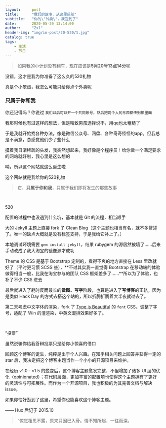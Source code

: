 ```yaml
---
layout:     post
title:      "我们的故事，从这里启航"
subtitle:   "你的\"外卖\"，我送到了"
date:       2020-05-20 13:14:00
author:     "Zxl"
header-img: "img/in-post/20-520/1.jpg"
catalog: true
tags:
    - 生活
    - 节日
---
```


> 如果我的小计划没有翻车，现在应该是**5月20号13点14分**呢

没错，这才是我为你准备了这么久的520礼物

真是个小笨蛋，我怎么可能只给你点个外卖呢


<p id = "build"></p>

### 只属于你和我

你还记得吗？你说过 `我们以后可以开一个共同账号，然后把两个人的东西都传到那里面`

我那时候也有过这样的想法，但是精致男孩选择说不，用qq也太粗糙了

于是我就开始找各种办法，像是微信公众号、网盘、各种奇奇怪怪的app。但我总是不满意，总感觉他们少了些什么

摸着我日渐稀疏的头发，我突然想起来，我好像是个程序员！给你做一个满足要求的网站就好啦，我心里是这么想的

呐，所以这个网站就这么诞生啦

这个网站就是我给你的520礼物

>  它，**只属于你和我**，只属于我们即将发生的那些故事



<br>

520

配置的过程中也没遇到什么坑，基本就是 Git 的流程，相当顺手

大的 Jekyll 主题上直接 fork 了 Clean Blog（这个主题也相当有名，就不多赘述了。唯一的缺点大概就是没有标签支持，于是我给它补上了。）

本地调试环境需要 `gem install jekyll`，结果 rubygem 的源居然被墙了……后来手动改成了我大淘宝的镜像源才成功

Theme 的 CSS 是基于 Bootstrap 定制的，看得不爽的地方直接在 Less 里改就好了（平时更习惯 SCSS 些），**不过其实我一直觉得 Bootstrap 在移动端的体验做得相当一般，比我在淘宝参与的团队 CSS 框架差多了……**所以为了体验，也补了不少 CSS 进去

最后就进入了耗时反而最长的**做图、写字**阶段，也算是进入了**写博客**的正轨，因为是类似 Hack Day 的方式去搭这个站的，所以折腾折腾着大半夜就过去了。

第二天考虑中文字体的渲染，fork 了 [Type is Beautiful](http://www.typeisbeautiful.com/) 的 `font` CSS，调整了字号，适配了 Win 的渣渲染，中英文混排效果好多了。

<br>

“投票”

虽然说骗你给我答辩投票只是给你小惊喜的借口

回顾这个博客的诞生，纯粹是出于个人兴趣。在知乎相关问题上回答并获得一定的 star 后，我决定把这个博客主题当作一个小小的开源项目来维护。

在经历 v1.0 - v1.5 的蜕变后，这个博客主题愈发完整，不但增加了诸多 UI 层的优化（opinionated）；在代码层面，更加丰富的配置项也使得这个主题拥有了更好的灵活性与可拓展性。而作为一个开源项目，我也积极的为其完善文档与解决 issue。

如果你恰好逛到了这里，希望你也能喜欢这个博客主题。

—— Hux 后记于 2015.10



> “惊觉相思不露，原来只因已入骨。情不知所起，一往而深。


